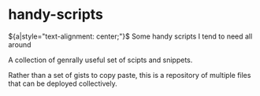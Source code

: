 handy-scripts
=============

${a|style="text-alignment: center;"}$ Some handy scripts I tend to need all around

A collection of genrally useful set of scipts and snippets.

Rather than a set of gists to copy paste, this is a repository of multiple files that can be deployed collectively.
